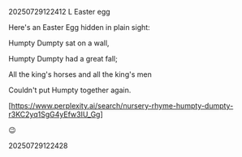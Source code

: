 20250729122412 L Easter egg

Here's an Easter Egg hidden in plain sight:

Humpty Dumpty sat on a wall,

Humpty Dumpty had a great fall;

All the king's horses and all the king's men

Couldn't put Humpty together again.


[https://www.perplexity.ai/search/nursery-rhyme-humpty-dumpty-r3KC2yq1SgG4yEfw3IU_Gg]

😉​

20250729122428
